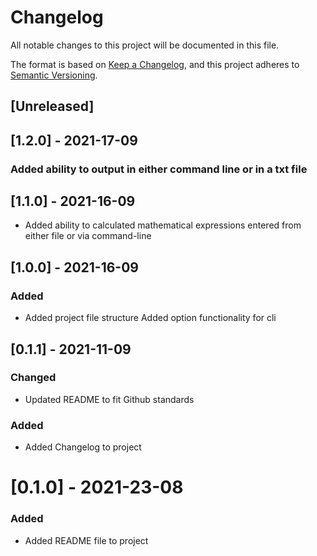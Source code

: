# Changelog
All notable changes to this project will be documented in this file.

The format is based on [Keep a Changelog](https://keepachangelog.com/en/1.0.0/),
and this project adheres to [Semantic Versioning](https://semver.org/spec/v2.0.0.html).

## [Unreleased]

## [1.2.0] - 2021-17-09
### Added ability to output in either command line or in a txt file

## [1.1.0] - 2021-16-09
- Added ability to calculated mathematical expressions entered from either
file or via command-line

## [1.0.0] - 2021-16-09
### Added
- Added project file structure
Added option functionality for cli

## [0.1.1] - 2021-11-09
### Changed
- Updated README to fit Github standards

### Added
- Added Changelog to project

# [0.1.0] - 2021-23-08
### Added
- Added README file to project
